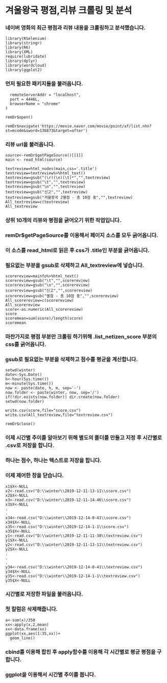 # 겨울왕국 평점,리뷰 크롤링 및 분석
### 네이버 영화의 최근 평점과 리뷰 내용을 크롤링하고 분석했습니다.
```library(rvest)
library(RSelenium)
library(stringr)
library(R6)
library(XML)
require(lubridate)
library(dplyr)
library(wordcloud)
library(ggplot2)
```
### 먼저 필요한 패키지들을 불러옵니다.

```remDr <- remoteDriver(
  remoteServerAddr = "localhost",
  port = 4446L,
  browserName = "chrome"
)

remDr$open()

remDr$navigate('https://movie.naver.com/movie/point/af/list.nhn?st=mcode&sword=136873&target=after')
```
### 리뷰 url을 불러옵니다.

```All_textreview=c()
source<-remDr$getPageSource()[[1]] 
main <- read_html(source)

textreview=html_nodes(main,css='.title')
textreview=textreview%>%html_text() 
textreview=gsub("(\r)(\n)(\t)*","",textreview)
textreview=gsub("\t","",textreview)
textreview=gsub("\n","",textreview)
textreview=gsub("신고","",textreview)
textreview=gsub("겨울왕국 2별점 - 총 10점 중","",textreview)
All_textreview=c(textreview)
All_textreview
```
### 상위 10개의 리뷰와 평점을 긁어오기 위한 작업입니다.
### remDr$getPageSource를 이용해서 페이지 소스를 모두 긁어옵니다.
### 이 소스를 read_html로 읽은 후 css가 .title인 부분을 긁어옵니다.
### 필요없는 부분을 gsub로 삭제하고 All_textreview에 넣습니다.

```mainfo=html_nodes(main,css='.list_netizen_score')
scorereview=mainfo%>%html_text() 
scorereview=gsub("\t","",scorereview)
scorereview=gsub("\n","",scorereview)
scorereview=gsub("신고","",scorereview)
scorereview=gsub("별점 - 총 10점 중","",scorereview)
All_scorereview=c(scorereview)
All_scorereview
score<-as.numeric(All_scorereview)
score
scoremean=sum(score)/length(score)
scoremean
```
### 마찬가지로 평점 부분만 크롤링 하기위해 .list_netizen_score 부분의 css를 긁어옵니다.
### gsub로 필요없는 부분을 삭제하고 점수를 평균을 계산합니다.

```winter<- 'd:/winter'
setwd(winter)
date<-Sys.Date()
h<-hour(Sys.time())
m<-minute(Sys.time())
now <- paste(date, h, m, sep='-')
now.folder <- paste(winter, now, sep='/')
if(!dir.exists(now.folder)) dir.create(now.folder)
setwd(now.folder)

write.csv(score,file="score.csv")
write.csv(All_textreview,file="textreview.csv")

remDr$close()
```
### 이제 시간별 추이를 알아보기 위해 별도의 폴더를 만들고 지정 후 시간별로 .csv로 저장을 합니다.
### 하나는 점수, 하나는 텍스트로 저장을 합니다.
### 이제 제어한 창을 닫습니다.

```x1<-read.csv("D:\\winter\\2019-12-11-11-38\\score.csv")
x1$X<-NULL
x2<-read.csv("D:\\winter\\2019-12-11-13-11\\score.csv")
x2$X<-NULL
x3<-read.csv("D:\\winter\\2019-12-11-14-46\\score.csv")
x3$X<-NULL
.
.
x34<-read.csv("D:\\winter\\2019-12-14-0-41\\score.csv")
x34$X<-NULL
x35<-read.csv("D:\\winter\\2019-12-14-1-1\\score.csv")
x35$X<-NULL
y1<-read.csv("D:\\winter\\2019-12-11-11-38\\textreview.csv")
y1$X<-NULL
y2<-read.csv("D:\\winter\\2019-12-11-13-11\\textreview.csv")
y2$X<-NULL
.
.
.
y34<-read.csv("D:\\winter\\2019-12-14-0-41\\textreview.csv")
y34$X<-NULL
y35<-read.csv("D:\\winter\\2019-12-14-1-1\\textreview.csv")
y35$X<-NULL
```
### 시간별로 저장한 파일을 불러옵니다.
### 첫 칼럼은 삭제해줍니다.

```x<-cbind(x1,x2,x3,x4,x5,x6,x7,x8,x9,x10,x11,x12,x13,x14,x15,x16,x17,x18,x19,x20,x21,x22,x23,x24,x25,x26,x27,x28,x29,x30,x31,x32,x33,x34,x35)
a<-sum(x)/350
xx<-apply(x,2,mean)
xx<-data.frame(xx)
ggplot(xx,aes(1:35,xx))+
  geom_line()
```
### cbind를 이용해 합친 후 apply함수를 이용해 각 시간별로 평균 평점을 구합니다.
### ggplot을 이용해서 시간별 추이를 봅니다.
